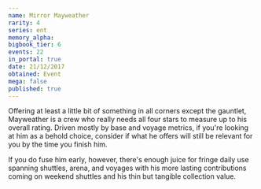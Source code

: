 ```yaml
---
name: Mirror Mayweather
rarity: 4
series: ent
memory_alpha:
bigbook_tier: 6
events: 22
in_portal: true
date: 21/12/2017
obtained: Event
mega: false
published: true
---
```


Offering at least a little bit of something in all corners except the gauntlet, Mayweather is a crew who really needs all four stars to measure up to his overall rating. Driven mostly by base and voyage metrics, if you're looking at him as a behold choice, consider if what he offers will still be relevant for you by the time you finish him.

If you do fuse him early, however, there's enough juice for fringe daily use spanning shuttles, arena, and voyages with his more lasting contributions coming on weekend shuttles and his thin but tangible collection value.
